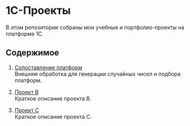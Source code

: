 # 1С-Проекты

В этом репозитории собраны мои учебные и портфолио-проекты на платформе 1С.

## Содержимое

1. [Сопоставление платформ](Project-A)  
   Внешняя обработка для генерации случайных чисел и подбора платформ.

2. [Проект B](Project-B)  
   Краткое описание проекта B.

3. [Проект C](Project-C)  
   Краткое описание проекта C.
